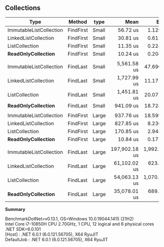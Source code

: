 ## Collections

|                    Type |    Method |  type |          Mean |        Error |       StdDev |        Median |
|------------------------ |---------- |------ |--------------:|-------------:|-------------:|--------------:|
| ImmutableListCollection | FindFirst | Small |      56.72 us |     1.129 us |     2.093 us |      56.16 us |
|    LinkedListCollection | FindFirst | Small |      30.81 us |     0.611 us |     1.132 us |      30.31 us |
|          ListCollection | FindFirst | Small |      11.35 us |     0.224 us |     0.457 us |      11.27 us |
|  **ReadOnlyCollection** | FindFirst | Small |      10.24 us |     0.204 us |     0.481 us |      10.11 us |
||||||||
| ImmutableListCollection |  FindLast | Small |   5,561.58 us |    47.690 us |    44.609 us |   5,560.48 us |
|    LinkedListCollection |  FindLast | Small |   1,727.99 us |    11.171 us |     9.903 us |   1,727.42 us |
|          ListCollection |  FindLast | Small |   1,451.81 us |    20.072 us |    18.775 us |   1,450.28 us |
|  **ReadOnlyCollection** |  FindLast | Small |     941.09 us |    18.728 us |    34.245 us |     926.38 us |
||||||||
| ImmutableListCollection | FindFirst | Large |     937.76 us |    18.599 us |    47.003 us |     927.67 us |
|    LinkedListCollection | FindFirst | Large |     827.85 us |     8.230 us |     6.426 us |     826.67 us |
|          ListCollection | FindFirst | Large |     170.85 us |     2.948 us |     2.613 us |     171.52 us |
|  **ReadOnlyCollection** | FindFirst | Large |      10.84 us |     0.177 us |     0.157 us |      10.86 us |
||||||||
| ImmutableListCollection |  FindLast | Large | 197,902.18 us | 1,992.840 us | 1,664.112 us | 197,908.40 us |
|    LinkedListCollection |  FindLast | Large |  61,102.02 us |   623.968 us |   742.789 us |  60,846.40 us |
|          ListCollection |  FindLast | Large |  54,063.13 us | 1,070.636 us | 2,062.752 us |  53,049.68 us |
|  **ReadOnlyCollection** |  FindLast | Large |  35,078.01 us |   689.661 us |   944.016 us |  34,686.54 us |

**Summary**

BenchmarkDotNet=v0.13.1, OS=Windows 10.0.19044.1415 (21H2)<br>
Intel Core i7-10850H CPU 2.70GHz, 1 CPU, 12 logical and 6 physical cores<br>
.NET SDK=6.0.101<br>
  [Host]     : .NET 6.0.1 (6.0.121.56705), X64 RyuJIT<br>
  DefaultJob : .NET 6.0.1 (6.0.121.56705), X64 RyuJIT<br>